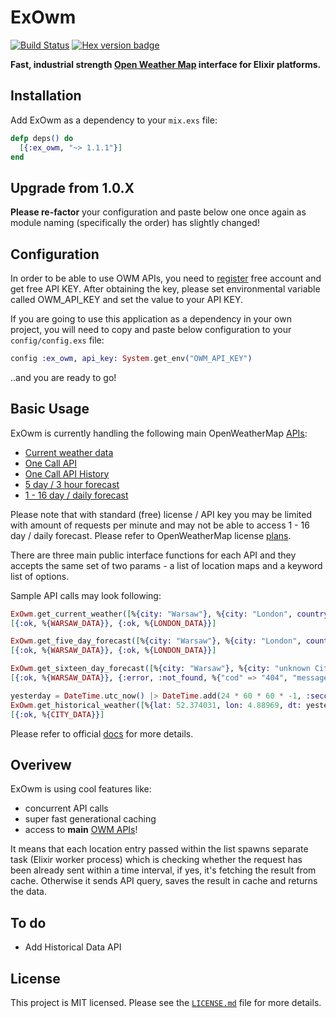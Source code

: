 # ExOwm

[![Build Status](https://travis-ci.org/Kociamber/ex_owm.svg?branch=master)](https://travis-ci.org/Kociamber/ex_owm)
[![Hex version badge](https://img.shields.io/hexpm/v/ex_owm.svg)](https://hex.pm/packages/ex_owm)

**Fast, industrial strength [Open Weather Map](http://openweathermap.org/technology) interface for Elixir platforms.**

## Installation

Add ExOwm as a dependency to your `mix.exs` file:

```elixir
defp deps() do
  [{:ex_owm, "~> 1.1.1"}]
end
```

## Upgrade from 1.0.X

**Please re-factor** your configuration and paste below one once again as module naming (specifically the order) has slightly changed!

## Configuration

In order to be able to use OWM APIs, you need to [register](https://home.openweathermap.org/users/sign_up) free account and get free API KEY.
After obtaining the key, please set environmental variable called OWM_API_KEY and set the value to your API KEY.

If you are going to use this application as a dependency in your own project, you will need to copy and paste below configuration to your `config/config.exs` file:

```elixir
config :ex_owm, api_key: System.get_env("OWM_API_KEY")
```

..and you are ready to go!

## Basic Usage

ExOwm is currently handling the following main OpenWeatherMap [APIs](http://openweathermap.org/api):

*   [Current weather data](http://openweathermap.org/current)
*   [One Call API](https://openweathermap.org/api/one-call-api)
*   [One Call API History](https://openweathermap.org/api/one-call-api#history)
*   [5 day / 3 hour forecast](http://openweathermap.org/forecast5)
*   [1 - 16 day / daily forecast](http://openweathermap.org/forecast16)

Please note that with standard (free) license / API key you may be limited with amount of requests per minute and may not be able to access 1 - 16 day / daily forecast. Please refer to OpenWeatherMap license [plans](http://openweathermap.org/price).

There are three main public interface functions for each API and they accepts the same set of two params - a list of location maps and a keyword list of options.

Sample API calls may look following:
```elixir
ExOwm.get_current_weather([%{city: "Warsaw"}, %{city: "London", country_code: "uk"}], units: :metric, lang: :pl)
[{:ok, %{WARSAW_DATA}}, {:ok, %{LONDON_DATA}}]

ExOwm.get_five_day_forecast([%{city: "Warsaw"}, %{city: "London", country_code: "uk"}], units: :metric, lang: :pl)
[{:ok, %{WARSAW_DATA}}, {:ok, %{LONDON_DATA}}]

ExOwm.get_sixteen_day_forecast([%{city: "Warsaw"}, %{city: "unknown City Name", country_code: "uk"}], units: :metric, lang: :pl, cnt: 16)
[{:ok, %{WARSAW_DATA}}, {:error, :not_found, %{"cod" => "404", "message" => "city not found"}}]

yesterday = DateTime.utc_now() |> DateTime.add(24 * 60 * 60 * -1, :second) |> DateTime.to_unix()
ExOwm.get_historical_weather([%{lat: 52.374031, lon: 4.88969, dt: yesterday}])
[{:ok, %{CITY_DATA}}]

```

Please refer to official [docs](https://hexdocs.pm/ex_owm/readme.html) for more details.

## Overivew

ExOwm is using cool features like:

*   concurrent API calls
*   super fast generational caching
*   access to **main** [OWM APIs](http://openweathermap.org/api)!

It means that each location entry passed within the list spawns separate task (Elixir worker process) which is checking whether the request has been already sent within a time interval, if yes, it's fetching the result from cache. Otherwise it sends API query, saves the result in cache and returns the data.

## To do

*   Add Historical Data API

## License

This project is MIT licensed. Please see the [`LICENSE.md`](https://github.com/Kociamber/ex_owm/blob/master/LICENSE.md) file for more details.
